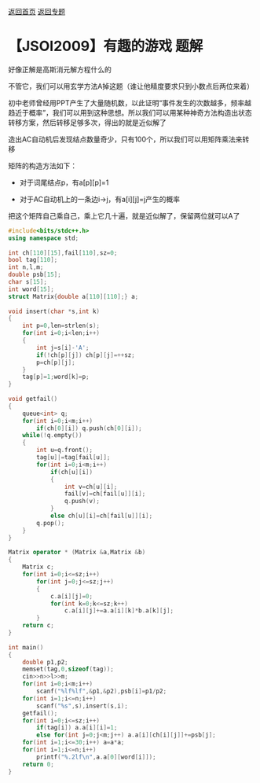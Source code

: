 [返回首页](https://EbolaEmperor.github.io)
[返回专题](https://EbolaEmperor.github.io/special/Matrix)

# 【JSOI2009】有趣的游戏 题解

好像正解是高斯消元解方程什么的

不管它，我们可以用玄学方法A掉这题（谁让他精度要求只到小数点后两位来着）

初中老师曾经用PPT产生了大量随机数，以此证明“事件发生的次数越多，频率越趋近于概率”，我们可以用到这种思想。所以我们可以用某种神奇方法构造出状态转移方案，然后转移足够多次，得出的就是近似解了

造出AC自动机后发现结点数量奇少，只有100个，所以我们可以用矩阵乘法来转移

矩阵的构造方法如下：

- 对于词尾结点p，有a[p][p]=1

- 对于AC自动机上的一条边i->j，有a[i][j]=j产生的概率

把这个矩阵自己乘自己，乘上它几十遍，就是近似解了，保留两位就可以A了

```cpp
#include<bits/stdc++.h>
using namespace std;
 
int ch[110][15],fail[110],sz=0;
bool tag[110];
int n,l,m;
double psb[15];
char s[15];
int word[15];
struct Matrix{double a[110][110];} a;
 
void insert(char *s,int k)
{
    int p=0,len=strlen(s);
    for(int i=0;i<len;i++)
    {
        int j=s[i]-'A';
        if(!ch[p][j]) ch[p][j]=++sz;
        p=ch[p][j];
    }
    tag[p]=1;word[k]=p;
}
 
void getfail()
{
    queue<int> q;
    for(int i=0;i<m;i++)
        if(ch[0][i]) q.push(ch[0][i]);
    while(!q.empty())
    {
        int u=q.front();
        tag[u]|=tag[fail[u]];
        for(int i=0;i<m;i++)
            if(ch[u][i])
            {
                int v=ch[u][i];
                fail[v]=ch[fail[u]][i];
                q.push(v);
            }
            else ch[u][i]=ch[fail[u]][i];
        q.pop();
    }
}
 
Matrix operator * (Matrix &a,Matrix &b)
{
    Matrix c;
    for(int i=0;i<=sz;i++)
        for(int j=0;j<=sz;j++)
        {
            c.a[i][j]=0;
            for(int k=0;k<=sz;k++)
                c.a[i][j]+=a.a[i][k]*b.a[k][j];
        }
    return c;
}
 
int main()
{
    double p1,p2;
    memset(tag,0,sizeof(tag));
    cin>>n>>l>>m;
    for(int i=0;i<m;i++)
        scanf("%lf%lf",&p1,&p2),psb[i]=p1/p2;
    for(int i=1;i<=n;i++)
        scanf("%s",s),insert(s,i);
    getfail();
    for(int i=0;i<=sz;i++)
        if(tag[i]) a.a[i][i]=1;
        else for(int j=0;j<m;j++) a.a[i][ch[i][j]]+=psb[j];
    for(int i=1;i<=30;i++) a=a*a;
    for(int i=1;i<=n;i++)
        printf("%.2lf\n",a.a[0][word[i]]);
    return 0;
}
```
